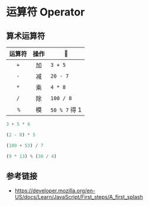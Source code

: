 # 运算符 Operator

## 算术运算符

| 运算符 | 操作 | 🌰            |
|:-----:|:---:|---------------| 
|  `+`  | 加  | `3 + 5`       |
|  `-`  | 减  | `20 - 7`      |
|  `*`  | 乘  | `4 * 8`       |
|  `/`  | 除  | `100 / 8`     |
|  `%`  | 模  | `50 % 7` 得 1 |

```javascript
3 + 5 * 6

(2 - 8) * 5

(100 + 53) / 7

(9 * 13) % (30 / 4)
```


## 参考链接
* https://developer.mozilla.org/en-US/docs/Learn/JavaScript/First_steps/A_first_splash
